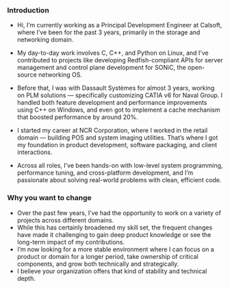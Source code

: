### Introduction ###
- Hi, I’m currently working as a Principal Development Engineer at Calsoft, where I’ve been for the past 3 years, primarily in the storage and networking domain.
- My day-to-day work involves C, C++, and Python on Linux, and I’ve contributed to projects like developing Redfish-compliant APIs for server management and control plane development for SONiC, the open-source networking OS.

- Before that, I was with Dassault Systèmes for almost 3 years, working on PLM solutions — specifically customizing CATIA v6 for Naval Group. I handled both feature development and performance improvements using C++ on Windows, and even got to implement a cache mechanism that boosted performance by around 20%.

- I started my career at NCR Corporation, where I worked in the retail domain — building POS and system imaging utilities. That’s where I got my foundation in product development, software packaging, and client interactions.	

- Across all roles, I’ve been hands-on with low-level system programming, performance tuning, and cross-platform development, and I’m passionate about solving real-world problems with clean, efficient code.


### Why you want to change ###
- Over the past few years, I’ve had the opportunity to work on a variety of projects across different domains. 
- While this has certainly broadened my skill set, the frequent changes have made it challenging to gain deep product knowledge or see the long-term impact of my contributions.
- I’m now looking for a more stable environment where I can focus on a product or domain for a longer period, take ownership of critical components, and grow both technically and strategically.
- I believe your organization offers that kind of stability and technical depth.





